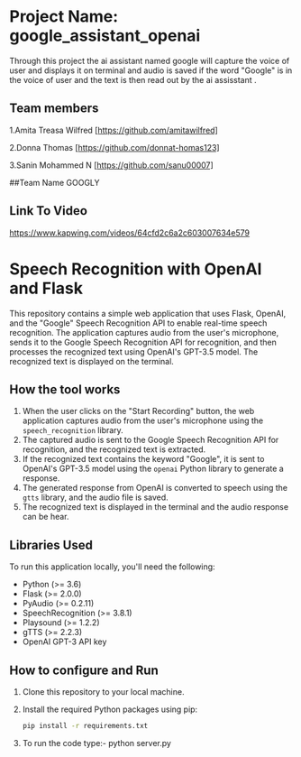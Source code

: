 # Project Name: google_assistant_openai
Through this project the ai assistant named google will capture the voice of user and displays it on terminal and audio is saved if the word "Google" is in the voice of user and the text is then read out by the ai assisstant .

## Team members
1.Amita Treasa Wilfred [https://github.com/amitawilfred]

2.Donna Thomas [https://github.com/donnat-homas123]

3.Sanin Mohammed N [https://github.com/sanu00007]


##Team Name
GOOGLY

## Link To Video
https://www.kapwing.com/videos/64cfd2c6a2c603007634e579

# Speech Recognition with OpenAI and Flask

This repository contains a simple web application that uses Flask, OpenAI, and the "Google" Speech Recognition API to enable real-time speech recognition. The application captures audio from the user's microphone, sends it to the Google Speech Recognition API for recognition, and then processes the recognized text using OpenAI's GPT-3.5 model. The recognized text is displayed on the terminal.

## How the tool works


1. When the user clicks on the "Start Recording" button, the web application captures audio from the user's microphone using the `speech_recognition` library.
2. The captured audio is sent to the Google Speech Recognition API for recognition, and the recognized text is extracted.
3.  If the recognized text contains the keyword "Google", it is sent to OpenAI's GPT-3.5 model using the `openai` Python library to generate a response.
4. The generated response from OpenAI is converted to speech using the `gtts` library, and the audio file is saved.
5. The recognized text is displayed in the terminal and the audio response can be hear.



## Libraries Used

To run this application locally, you'll need the following:

- Python (>= 3.6)
- Flask (>= 2.0.0)
- PyAudio (>= 0.2.11)
- SpeechRecognition (>= 3.8.1)
- Playsound (>= 1.2.2)
- gTTS (>= 2.2.3)
- OpenAI GPT-3 API key

## How to configure and Run

1. Clone this repository to your local machine.

2. Install the required Python packages using pip:

   ```bash
   pip install -r requirements.txt
3. To run the code type:-
    python server.py    

